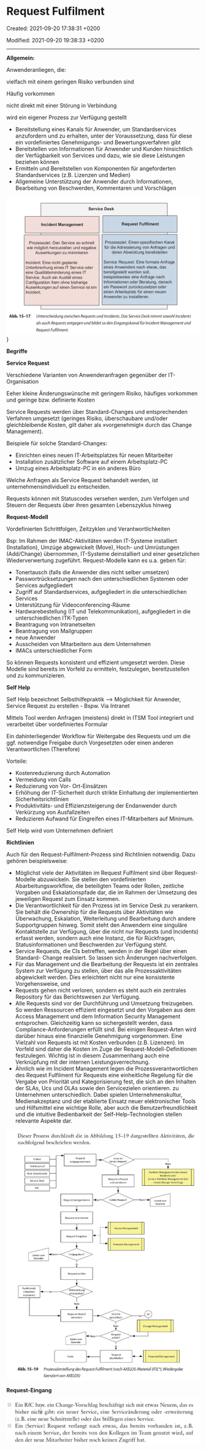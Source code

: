 # Request Fulfilment

Created: 2021-09-20 17:38:31 +0200

Modified: 2021-09-20 19:38:33 +0200

---

**Allgemein:**

Anwenderanliegen, die:

vielfach mit einem geringen Risiko verbunden sind

Häufig vorkommen

nicht direkt mit einer Störung in Verbindung

wird ein eigener Prozess zur Verfügung gestellt


-   Bereitstellung eines Kanals für Anwender, um Standardservices anzufordern und zu erhalten, unter der Voraussetzung, dass für diese ein vordefiniertes Genehmigungs- und Bewertungsverfahren gibt
-   Bereitstellen von Informationen für Anwender und Kunden hinsichtlich der Verfügbarkeit von Services und dazu, wie sie diese Leistungen beziehen können
-   Ermitteln und Bereitstellen von Komponenten für angeforderten Standardservices (z.B. Lizenzen und Medien)
-   Allgemeine Unterstützung der Anwender durch Informationen, Bearbeitung von Beschwerden, Kommentaren und Vorschlägen

![](../../media/S1_03_ITIL_Service-Management-und-Case-Study-Request-Fulfilment-image1.png)}

**Begriffe**



**Service Request**

Verschiedene Varianten von Anwenderanfragen gegenüber der IT-Organisation

Eeher kleine Änderungswünsche mit geringem Risiko, häufiges vorkommen und geringe bzw. definierte Kosten

Service Requests werden über Standard-Changes und entsprechenden Verfahren umgesetzt (geringes Risiko, überschaubare und/oder gleichbleibende Kosten, gilt daher als »vorgenehmigt« durch das Change Management).

Beispiele für solche Standard-Changes:
-   Einrichten eines neuen IT-Arbeitsplatzes für neuen Mitarbeiter
-   Installation zusätzlicher Software auf einem Arbeitsplatz-PC
-   Umzug eines Arbeitsplatz-PC in ein anderes Büro

Welche Anfragen als Service Request behandelt werden, ist unternehmensindividuell zu entscheiden.

Requests können mit Statuscodes versehen werden, zum Verfolgen und Steuern der Requests über ihren gesamten Lebenszyklus hinweg



**Request-Modell**

Vordefinierten Schrittfolgen, Zeitzyklen und Verantwortlichkeiten

Bsp: Im Rahmen der IMAC-Aktivitäten werden IT-Systeme installiert (Installation), Umzüge abgewickelt (Move), Hoch- und Umrüstungen (Add/Change) übernommen, IT-Systeme deinstalliert und einer gesetzlichen Wiederverwertung zugeführt. Request-Modelle kann es u.a. geben für:
-   Tonertausch (falls die Anwender dies nicht selber umsetzen)
-   Passwortrücksetzungen nach den unterschiedlichen Systemen oder Services aufgegliedert
-   Zugriff auf Standardservices, aufgegliedert in die unterschiedlichen Services
-   Unterstützung für Videoconferencing-Räume
-   Hardwarebestellung (IT und Telekommunikation), aufgegliedert in die unterschiedlichen ITK-Typen
-   Beantragung von Intranetseiten
-   Beantragung von Mailgruppen
-   neue Anwender
-   Ausscheiden von Mitarbeitern aus dem Unternehmen
-   IMACs unterschiedlicher Form

So können Requests konsistent und effizient umgesetzt werden. Diese Modelle sind bereits im Vorfeld zu ermitteln, festzulegen, bereitzustellen und zu kommunizieren.



**Self Help**

Self Help bezeichnet Selbsthilfepraktik --> Möglichkeit für Anwender, Service Request zu erstellen - Bspw. Via Intranet

Mittels Tool werden Anfragen (meistens) direkt in ITSM Tool integriert und verarbeitet über vordefiniertes Formular

Ein dahinterliegender Workflow für Weitergabe des Requests und um die ggf. notwendige Freigabe durch Vorgesetzten oder einen anderen Verantwortlichen (Therefore)

Vorteile:
-   Kostenreduzierung durch Automation
-   Vermeidung von Calls
-   Reduzierung von Vor- Ort-Einsätzen
-   Erhöhung der IT-Sicherheit durch strikte Einhaltung der implementierten Sicherheitsrichtlinien
-   Produktivitäts- und Effizienzsteigerung der Endanwender durch Verkürzung von Ausfallzeiten
-   Reduzieren Aufwand für Eingreifen eines IT-Mitarbeiters auf Minimum.

Self Help wird vom Unternehmen definiert





**Richtlinien**

Auch für den Request-Fulfilment-Prozess sind Richtlinien notwendig. Dazu gehören beispielsweise:
-   Möglichst viele der Aktivitäten im Request Fulfilment sind über Request-Modelle abzuwickeln. Sie stellen den vordefinierten Abarbeitungsworkflow, die beteiligten Teams oder Rollen, zeitliche Vorgaben und Eskalationspfade dar, die im Rahmen der Umsetzung des jeweiligen Request zum Einsatz kommen.
-   Die Verantwortlichkeit für den Prozess ist im Service Desk zu verankern. Sie behält die Ownership für die Requests über Aktivitäten wie Überwachung, Eskalation, Weiterleitung und Bearbeitung durch andere Supportgruppen hinweg. Somit steht den Anwendern eine singuläre Kontaktstelle zur Verfügung, über die nicht nur Requests (und Incidents) erfasst werden, sondern auch eine Instanz, die für Rückfragen, Statusinformationen und Beschwerden zur Verfügung steht.
-   Service Requests, die CIs betreffen, werden in der Regel über einen Standard- Change realisiert. So lassen sich Änderungen nachverfolgen.
-   Für das Management und die Bearbeitung der Requests ist ein zentrales System zur Verfügung zu stellen, über das alle Prozessaktivitäten abgewickelt werden. Dies erleichtert nicht nur eine konsistente Vorgehensweise, und
-   Requests gehen nicht verloren, sondern es steht auch ein zentrales Repository für das Berichtswesen zur Verfügung.
-   Alle Requests sind vor der Durchführung und Umsetzung freizugeben. So werden Ressourcen effizient eingesetzt und den Vorgaben aus dem Access Management und dem Information Security Management entsprochen. Gleichzeitig kann so sichergestellt werden, dass Compliance-Anforderungen erfüllt sind. Bei einigen Request-Arten wird darüber hinaus eine finanzielle Genehmigung vorgenommen. Eine Vielzahl von Requests ist mit Kosten verbunden (z.B. Lizenzen). Im Vorfeld sind daher die Kosten im Zuge der Request-Modell-Definitionen festzulegen. Wichtig ist in diesem Zusammenhang auch eine Verknüpfung mit der internen Leistungsverrechnung.
-   Ähnlich wie im Incident Management legen die Prozessverantwortlichen des Request Fulfilment für Requests eine einheitliche Regelung für die Vergabe von Priorität und Kategorisierung fest, die sich an den Inhalten der SLAs, Ucs und OLAs sowie den Servicezielen orientieren. zu Unternehmen unterschiedlich. Dabei spielen Unternehmenskultur, Medienakzeptanz und der etablierte Einsatz neuer elektronischer Tools und Hilfsmittel eine wichtige Rolle, aber auch die Benutzerfreundlichkeit und die intuitive Bedienbarkeit der Self-Help-Technologien stellen relevante Aspekte dar.





![](../../media/S1_03_ITIL_Service-Management-und-Case-Study-Request-Fulfilment-image2.png)

**Request-Eingang**

![](../../media/S1_03_ITIL_Service-Management-und-Case-Study-Request-Fulfilment-image3.png)



